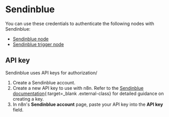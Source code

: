 # Sendinblue

You can use these credentials to authenticate the following nodes with Sendinblue:

* [Sendinblue node](/integrations/builtin/app-nodes/n8n-nodes-base.sendinblue/)
* [Sendinblue trigger node](/integrations/builtin/trigger-nodes/n8n-nodes-base.sendinbluetrigger/)

## API key

Sendinblue uses API keys for authorization/

1. Create a Sendinblue account.
2. Create a new API key to use with n8n. Refer to the [Sendinblue documentation](https://developers.sendinblue.com/docs){:target=_blank .external-class} for detailed guidance on creating a key.
3. In n8n's **Sendinblue account** page, paste your API key into the **API key** field.